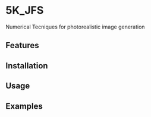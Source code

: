 # 5K_JFS
Numerical Tecniques for photorealistic image generation

## Features

## Installation

## Usage

## Examples
